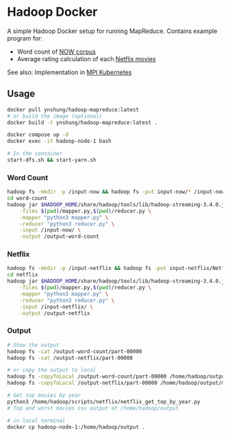 # Hadoop Docker

A simple Hadoop Docker setup for running MapReduce. Contains example program for:
* Word count of [NOW corpus](https://www.english-corpora.org/now/)
* Average rating calculation of each [Netflix movies](https://www.kaggle.com/datasets/rishitjavia/netflix-movie-rating-dataset/data)

See also: Implementation in [MPI Kubernetes](https://github.com/ynshung/mpi-kubernetes)

## Usage

```bash
docker pull ynshung/hadoop-mapreduce:latest
# or build the image (optional)
docker build -t ynshung/hadoop-mapreduce:latest .

docker compose up -d
docker exec -it hadoop-node-1 bash

# In the container
start-dfs.sh && start-yarn.sh
```

### Word Count
```bash
hadoop fs -mkdir -p /input-now && hadoop fs -put input-now/* /input-now/
cd word-count
hadoop jar $HADOOP_HOME/share/hadoop/tools/lib/hadoop-streaming-3.4.0.jar \
    -files $(pwd)/mapper.py,$(pwd)/reducer.py \
    -mapper "python3 mapper.py" \
    -reducer "python3 reducer.py" \
    -input /input-now/ \
    -output /output-word-count
```

### Netflix
```bash
hadoop fs -mkdir -p /input-netflix && hadoop fs -put input-netflix/Netflix_Dataset_Rating.csv /input-netflix/
cd netflix
hadoop jar $HADOOP_HOME/share/hadoop/tools/lib/hadoop-streaming-3.4.0.jar \
    -files $(pwd)/mapper.py,$(pwd)/reducer.py \
    -mapper "python3 mapper.py" \
    -reducer "python3 reducer.py" \
    -input /input-netflix/ \
    -output /output-netflix
```

### Output
```bash
# Show the output
hadoop fs -cat /output-word-count/part-00000
hadoop fs -cat /output-netflix/part-00000

# or copy the output to local
hadoop fs -copyToLocal /output-word-count/part-00000 /home/hadoop/output/word_count.txt
hadoop fs -copyToLocal /output-netflix/part-00000 /home/hadoop/output/movie_ratings_summary.csv

# Get top movies by year
python3 /home/hadoop/scripts/netflix/netflix_get_top_by_year.py
# Top and worst movies csv output at /home/hadoop/output

# in local terminal
docker cp hadoop-node-1:/home/hadoop/output .
```